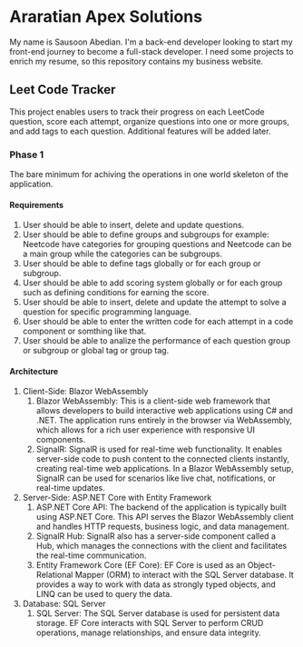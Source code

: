 # Araratian Apex Solutions
My name is Sausoon Abedian. I'm a back-end developer looking to start my front-end journey to become a full-stack developer. I need some projects to enrich my resume, so this repository contains my business website. 

## Leet Code Tracker
This project enables users to track their progress on each LeetCode question, score each attempt, organize questions into one or more groups, and add tags to each question. Additional features will be added later.

### Phase 1
The bare minimum for achiving the operations in one world skeleton of the application.

#### Requirements
1. User should be able to insert, delete and update questions.
2. User should be able to define groups and subgroups for example: Neetcode have categories for grouping questions and Neetcode can be a main group while the categories can be subgroups.
3. User should be able to define tags globally or for each group or subgroup.
4. User should be able to add scoring system globally or for each group such as defining conditions for earning the score.
5. User should be able to insert, delete and update the attempt to solve a question for specific programming language.
6. User should be able to enter the written code for each attempt in a code component or somthing like that.
7. User should be able to analize the performance of each question group or subgroup or global tag or group tag.

#### Architecture
1. Client-Side: Blazor WebAssembly
    1. Blazor WebAssembly: This is a client-side web framework that allows developers to build interactive web applications using C# and .NET. The application runs entirely in the browser via WebAssembly, which allows for a rich user experience with responsive UI components.
    2. SignalR: SignalR is used for real-time web functionality. It enables server-side code to push content to the connected clients instantly, creating real-time web applications. In a Blazor WebAssembly setup, SignalR can be used for scenarios like live chat, notifications, or real-time updates.
2. Server-Side: ASP.NET Core with Entity Framework
    1. ASP.NET Core API: The backend of the application is typically built using ASP.NET Core. This API serves the Blazor WebAssembly client and handles HTTP requests, business logic, and data management.
    2. SignalR Hub: SignalR also has a server-side component called a Hub, which manages the connections with the client and facilitates the real-time communication.
    3. Entity Framework Core (EF Core): EF Core is used as an Object-Relational Mapper (ORM) to interact with the SQL Server database. It provides a way to work with data as strongly typed objects, and LINQ can be used to query the data.
3. Database: SQL Server
    1. SQL Server: The SQL Server database is used for persistent data storage. EF Core interacts with SQL Server to perform CRUD operations, manage relationships, and ensure data integrity.

